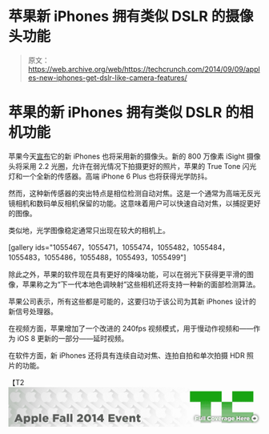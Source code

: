# 苹果新 iPhones 拥有类似 DSLR 的摄像头功能

> 原文：<https://web.archive.org/web/https://techcrunch.com/2014/09/09/apples-new-iphones-get-dslr-like-camera-features/>

# 苹果的新 iPhones 拥有类似 DSLR 的相机功能

苹果今天[宣布](https://web.archive.org/web/20230319192125/https://techcrunch.com/2014/09/09/apple-iphone-event-liveblog/)它的新 iPhones 也将采用新的摄像头。新的 800 万像素 iSight 摄像头将采用 2.2 光圈，允许在弱光情况下拍摄更好的照片，苹果的 True Tone 闪光灯和一个全新的传感器。高端 iPhone 6 Plus 也将获得光学防抖。

然而，这种新传感器的突出特点是相位检测自动对焦。这是一个通常为高端无反光镜相机和数码单反相机保留的功能。这意味着用户可以快速自动对焦，以捕捉更好的图像。

类似地，光学图像稳定通常只出现在较大的相机上。

[gallery ids="1055467，1055471，1055474，1055482，1055484，1055483，1055486，1055488，1055493，1055499"]

除此之外，苹果的软件现在具有更好的降噪功能，可以在弱光下获得更平滑的图像，苹果称之为“下一代本地色调映射”这些相机还将支持一种新的面部检测算法。

苹果公司表示，所有这些都是可能的，这要归功于该公司为其新 iPhones 设计的新信号处理器。

在视频方面，苹果增加了一个改进的 240fps 视频模式，用于慢动作视频和——作为 iOS 8 更新的一部分——延时视频。

在软件方面，新 iPhones 还将具有连续自动对焦、连拍自拍和单次拍摄 HDR 照片的功能。

【T2![](img/72e8005575b71a49848300e5b9201480.png)